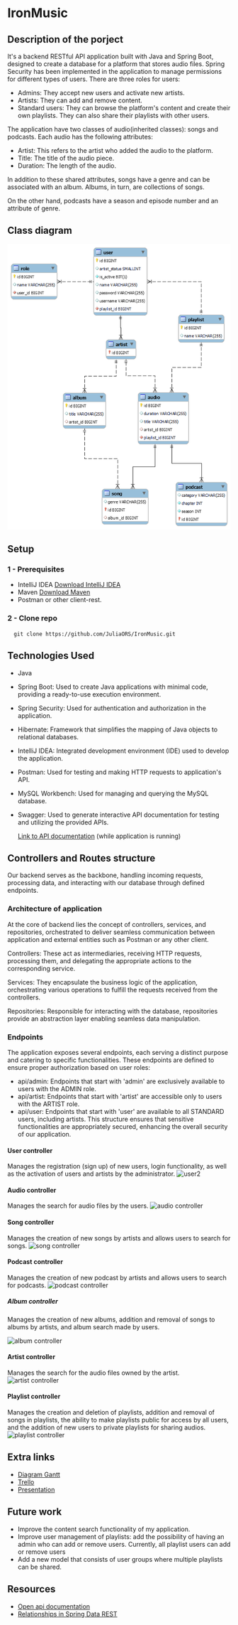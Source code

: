 # IronMusic

## Description of the porject
It's a backend RESTful API application built with Java and Spring Boot, designed to create a database for a platform that stores audio files.
Spring Security has been implemented in the application to manage permissions for different types of users. There are three roles for users:
  - Admins: They accept new users and activate new artists.
  - Artists: They can add and remove content.
  - Standard users: They can browse the platform's content and create their own playlists. They can also share their playlists with other users.

The application have two classes of audio(inherited classes): songs and podcasts. Each audio has the following attributes:

  - Artist: This refers to the artist who added the audio to the platform.
  - Title: The title of the audio piece.
  - Duration: The length of the audio.
    
In addition to these shared attributes, songs have a genre and can be associated with an album. Albums, in turn, are collections of songs.

On the other hand, podcasts have a season and episode number and an attribute of genre.
    
## Class diagram 
![Entity-Relationship Model](https://raw.githubusercontent.com/JuliaORS/IronMusic/master/assets/Entity-Relationship%20Model.png)

## Setup
### 1 - Prerequisites
- IntelliJ IDEA [Download IntelliJ IDEA](https://java.tutorials24x7.com/blog/how-to-install-java-17-on-windows)
- Maven [Download Maven](https://maven.apache.org/download.cgi)
- Postman or other client-rest.

### 2 - Clone repo
```
  git clone https://github.com/JuliaORS/IronMusic.git
```
## Technologies Used
  - Java
  - Spring Boot: Used to create Java applications with minimal code, providing a ready-to-use execution environment.
  - Spring Security: Used for authentication and authorization in the application.
  - Hibernate: Framework that simplifies the mapping of Java objects to relational databases.
  - IntelliJ IDEA: Integrated development environment (IDE) used to develop the application.
  - Postman:  Used for testing and making HTTP requests to application's API.
  - MySQL Workbench: Used for managing and querying the MySQL database.
  - Swagger: Used to generate interactive API documentation for testing and utilizing the provided APIs.
    
    [Link to API documentation](http://localhost:8080/swagger-ui/index.html) (while application is running)

## Controllers and Routes structure
Our backend serves as the backbone, handling incoming requests, processing data, and interacting with our database through defined endpoints.

### Architecture of application
At the core of backend lies the concept of controllers, services, and repositories, orchestrated to deliver seamless communication between application and external entities such as Postman or any other client.

Controllers: These act as intermediaries, receiving HTTP requests, processing them, and delegating the appropriate actions to the corresponding service.

Services: They encapsulate the business logic of the application, orchestrating various operations to fulfill the requests received from the controllers.

Repositories: Responsible for interacting with the database, repositories provide an abstraction layer enabling seamless data manipulation.

### Endpoints
The application exposes several endpoints, each serving a distinct purpose and catering to specific functionalities. 
These endpoints are defined to ensure proper authorization based on user roles:
  - api/admin: Endpoints that start with 'admin' are exclusively available to users with the ADMIN role.
  - api/artist: Endpoints that start with 'artist' are accessible only to users with the ARTIST role.
  - api/user: Endpoints that start with 'user' are available to all STANDARD users, including artists.
This structure ensures that sensitive functionalities are appropriately secured, enhancing the overall security of our application.

#### User controller
Manages the registration (sign up) of new users, login functionality, as well as the activation of users and artists by the administrator.
![user2](https://github.com/JuliaORS/IronMusic/assets/128370372/3215b44f-42d9-44e8-9978-cd5bb55131e9)

#### Audio controller
Manages the search for audio files by the users.
![audio controller](https://github.com/JuliaORS/IronMusic/assets/128370372/b5ff24f6-f666-49f4-8b92-7e779af35ab5)

#### Song controller
Manages the creation of new songs by artists and allows users to search for songs.
![song controller](https://github.com/JuliaORS/IronMusic/assets/128370372/3a26b2db-9997-401d-821b-1b60e97b0148)

#### Podcast controller
Manages the creation of new podcast by artists and allows users to search for podcasts.
![podcast controller](https://github.com/JuliaORS/IronMusic/assets/128370372/1ac55803-566c-47f9-954b-964152797767)

##### Album controller
Manages the creation of new albums, addition and removal of songs to albums by artists, and album search made by users.

![album controller](https://github.com/JuliaORS/IronMusic/assets/128370372/7ba91ca3-ca92-4383-b066-e3c5d88ddc5d)

#### Artist controller
Manages the search for the audio files owned by the artist.
![artist controller](https://github.com/JuliaORS/IronMusic/assets/128370372/491f04cf-c634-42a8-81d8-f51afcd2f03f)

#### Playlist controller
Manages the creation and deletion of playlists, addition and removal of songs in playlists, the ability to make playlists public for access by all users, and the addition of new users to private playlists for sharing audios.
![playlist controller](https://github.com/JuliaORS/IronMusic/assets/128370372/18a9d193-26e7-4929-af32-66372eb300fc)

## Extra links
  - [Diagram Gantt](https://www.canva.com/design/DAGClVOlTxA/YxPZe_Un7bHsZYI5ikFenQ/edit?utm_content=DAGClVOlTxA&utm_campaign=designshare&utm_medium=link2&utm_source=sharebutton)
  - [Trello](https://trello.com/invite/b/zafobhol/ATTIfc0d130811c3c3ae09fa51690df352ffA47B32D2/ihfinalproject)
  - [Presentation](https://www.canva.com/design/DAGE6j70Ajo/eiBoWcGcLc5vi6VkmezEXw/edit?utm_content=DAGE6j70Ajo&utm_campaign=designshare&utm_medium=link2&utm_source=sharebutton)
    
## Future work
  - Improve the content search functionality of my application.
  - Improve user management of playlists: add the possibility of having an admin who can add or remove users. Currently, all playlist users can add or remove users
  - Add a new model that consists of user groups where multiple playlists can be shared.

## Resources
  - [Open api documentation](https://www.baeldung.com/spring-rest-openapi-documentation)
  - [Relationships in Spring Data REST](https://www.baeldung.com/spring-data-rest-relationships)


